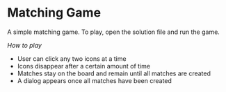 <h1>Matching Game</h1>

<p>A simple matching game. To play, open the solution file and run the game.</p>
<i>How to play</i>
<ul>
<li>User can click any two icons at a time</li>
<li>Icons disappear after a certain amount of time</li>
<li>Matches stay on the board and remain until all matches are created</li>
<li>A dialog appears once all matches have been created</li>
</ul>
